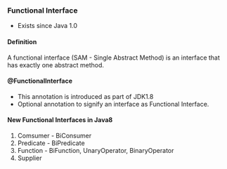 ### Functional Interface
- Exists since Java 1.0

#### Definition
A functional interface (SAM - Single Abstract Method) is an interface that has exactly one abstract method.

#### @FunctionalInterface

- This annotation is introduced as part of JDK1.8
- Optional annotation to signify an interface as Functional Interface.

#### New Functional Interfaces in Java8

1. Comsumer - BiConsumer
2. Predicate - BiPredicate
3. Function - BiFunction, UnaryOperator, BinaryOperator
4. Supplier 



